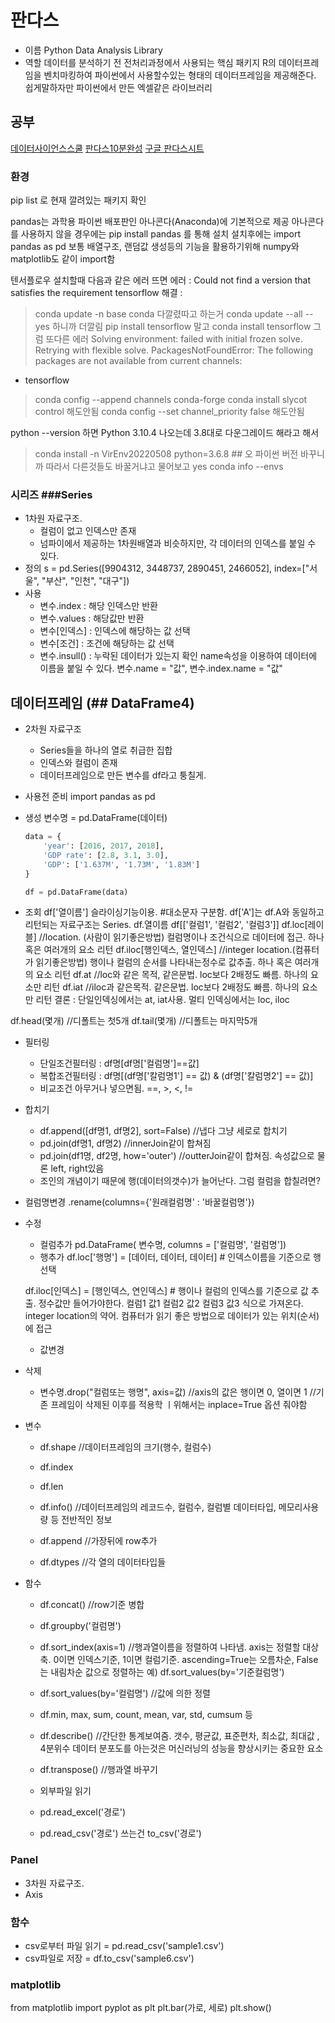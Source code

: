 # 판다스
- 이름
Python Data Analysis Library
- 역할
데이터를 분석하기 전 전처리과정에서 사용되는 핵심 패키지
R의 데이터프레임을 벤치마킹하여 파이썬에서 사용할수있는 형태의 데이터프레임을 제공해준다.
쉽게말하자만 파이썬에서 만든 엑셀같은 라이브러리


## 공부
[데이터사이언스스쿨](https://datascienceschool.net/01%20python/04.01%20%ED%8C%90%EB%8B%A4%EC%8A%A4%20%ED%8C%A8%ED%82%A4%EC%A7%80%EC%9D%98%20%EC%86%8C%EA%B0%9C.html)
[판다스10분완성](https://dataitgirls2.github.io/10minutes2pandas/)
[구글 판다스시트](https://pandas.pydata.org/Pandas_Cheat_Sheet.pdf)


### 환경

pip list 로 현재 깔려있는 패키지 확인

pandas는 과학용 파이썬 배포판인 아나콘다(Anaconda)에 기본적으로 제공
아나콘다를 사용하지 않을 경우에는 pip install pandas 를 통해 설치
설치후에는 import pandas as pd
보통 배열구조, 랜덤값 생성등의 기능을 활용하기위해 numpy와 matplotlib도 같이 import함

텐서플로우 설치할때 다음과 같은 에러 뜨면
에러 : Could not find a version that satisfies the requirement 
tensorflow
해결 : 
> conda update -n base conda  다깔렸따고 하는거 
> conda update --all --yes  하니까 더깔림
> pip install tensorflow 말고 conda install tensorflow
그럼 또다른 에러 
Solving environment: failed with initial frozen solve. Retrying with flexible solve.
PackagesNotFoundError: The following packages are not available from current channels:
  - tensorflow
> conda config --append channels conda-forge
> conda install slycot control 해도안됨
> conda config --set channel_priority false 해도안됨 

python --version 하면 Python 3.10.4 나오는데 3.8대로 다운그레이드 해라고 해서
> conda install -n VirEnv20220508 python=3.6.8       ## 오 파이썬 버전 바꾸니까 따라서 다른것들도 바꿀거냐고 물어보고 yes
> conda info --envs
> 

### 시리즈 ###Series
- 1차원 자료구조. 
  - 컬럼이 없고 인덱스만 존재
  - 넘파이에서 제공하는 1차원배열과 비슷하지만,   각 데이터의 인덱스를 붙일 수 있다.
- 정의
    s = pd.Series([9904312, 3448737, 2890451, 2466052],
        index=["서울", "부산", "인천", "대구"])
- 사용
    - 변수.index : 해당 인덱스만 반환
    - 변수.values : 해당값만 반환
    - 변수[인덱스] : 인덱스에 해당하는 값 선택
    - 변수[조건] : 조건에 해당하는 값 선택
    - 변수.insull()  : 누락된 데이터가 있는지 확인
    name속성을 이용하여 데이터에 이름을 붙일 수 있다.   변수.name = "값",   변수.index.name = "값"

## 데이터프레임 (## DataFrame4)
- 2차원 자료구조
  - Series들을 하나의 열로 취급한 집합
  - 인덱스와 컬럼이 존재
  - 데이터프레임으로 만든 변수를 df라고 퉁칠게.
- 사용전 준비
  import pandas as pd
- 생성
  변수명 = pd.DataFrame(데이터)

    ```python
    data = {
        'year': [2016, 2017, 2018],
        'GDP rate': [2.8, 3.1, 3.0],
        'GDP': ['1.637M', '1.73M', '1.83M']
    }
    
    df = pd.DataFrame(data)
    ```
- 조회
df['열이름']  슬라이싱기능이용. #대소문자 구분함. df['A']는 df.A와 동일하고 리턴되는 자료구조는 Series.
df.열이름
df[['컬럼1', '컬럼2', '컬럼3']]
df.loc[레이블]    //location. (사람이 읽기좋은방법) 컬럼명이나 조건식으로 데이터에 접근. 하나 혹은 여러개의 요소 리턴
df.iloc[행인덱스, 열인덱스]   //integer location.(컴퓨터가 읽기좋은방법) 행이나 컬럼의 순서를 나타내는정수로 값추출. 하나 혹은 여러개의 요소 리턴
df.at  //loc와 같은 목적, 같은문법. loc보다 2배정도 빠름. 하나의 요소만 리턴
df.iat  //iloc과 같은목적. 같은문법. loc보다 2배정도 빠름. 하나의 요소만 리턴
결론 : 단일인덱싱에서는 at, iat사용. 멀티 인덱싱에서는 loc, iloc
        
df.head(몇개)   //디폴트는 첫5개
df.tail(몇개)   //디폴트는 마지막5개
- 필터링
  - 단일조건필터링 : df명[df명['컬럼명']==값]
  - 복합조건필터링 : df명[(df명['칼럼명1'] == 값) & (df명['칼럼명2'] == 값)]
  - 비교조건 아무거나 넣으면됨. ==, >, <, !=
- 합치기
  - df.append([df명1, df명2], sort=False) //냅다 그냥 세로로 합치기
  - pd.join(df명1, df명2)   //innerJoin같이 합쳐짐
  - pd.join(df1명, df2명, how='outer')  //outterJoin같이 합쳐짐. 속성값으로 물론 left, right있음
  - 조인의 개념이기 때문에 행(데이터의갯수)가 늘어난다. 그럼 컬럼을 합칠려면?
- 컬럼명변경 .rename(columns={'원래컬럼명' : '바꿀컬럼명'})


- 수정
    - 컬럼추가
    pd.DataFrame( 변수명, columns = ['컬럼명', '컬럼명'])
    - 행추가
    df.loc['행명'] = [데이터, 데이터, 데이터]   # 인덱스이름을 기준으로 행 선택
    
    df.iloc[인덱스] = [행인덱스, 연인덱스]  # 행이나 컬럼의 인덱스를 기준으로 값 추출. 정수값만 들어가야한다.
      컬럼1  값1
      컬럼2  값2
      컬럼3  값3  식으로 가져온다.
    integer location의 약어. 컴퓨터가 읽기 좋은 방법으로 데이터가 있는 위치(순서)에 접근
    - 값변경
- 삭제
    - 변수명.drop("컬럼또는 행명", axis=값)
    //axis의 값은 행이면 0, 열이면 1
    //기존 프레임이 삭제된 이후를 적용학 ㅣ위해서는 inplace=True 옵션 줘야함
- 변수
  - df.shape    //데이터프레임의 크기(행수, 컬럼수)
  - df.index
  - df.len
  - df.info() //데이터프레임의 레코드수, 컬럼수, 컬럼별 데이터타입, 메모리사용량 등 전반적인 정보

  - df.append           //가장뒤에 row추가
  - df.dtypes           //각 열의 데이터타입들
- 함수
  - df.concat()         //row기준 병합
  - df.groupby('컬럼명')
  - df.sort_index(axis=1)     //행과열이름을 정렬하여 나타냄. axis는 정렬할 대상축. 0이면 인덱스기준, 1이면 컬럼기준. ascending=True는 오름차순, False는 내림차순
  값으로 정렬하는 예)  df.sort_values(by='기준컬럼명')
  - df.sort_values(by='컬럼명') //값에 의한 정렬
  - df.min, max, sum, count, mean, var, std, cumsum 등
  - df.describe() //간단한 통계보여줌. 갯수, 평균값, 표준편차, 최소값, 최대값 , 4분위수
      데이터 분포도를 아는것은 머신러닝의 성능을 향상시키는 중요한 요소
  - df.transpose()  //행과열 바꾸기

  - 외부파일 읽기
  - pd.read_excel('경로')
  - pd.read_csv('경로')    쓰는건 to_csv('경로')



### Panel
- 3차원 자료구조.
- Axis


### 함수
- csv로부터 파일 읽기 = pd.read_csv('sample1.csv')
- csv파일로 저장 = df.to_csv('sample6.csv')


### matplotlib
from matplotlib import pyplot as plt
plt.bar(가로, 세로)
plt.show()